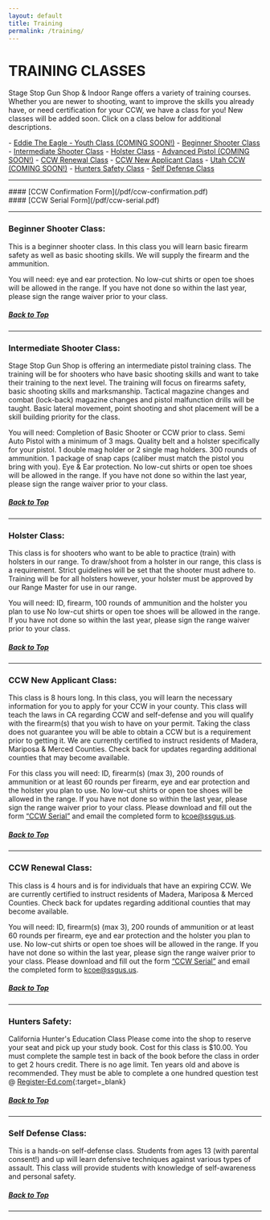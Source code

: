 ```yaml
---
layout: default
title: Training
permalink: /training/
---
```


# TRAINING CLASSES
Stage Stop Gun Shop & Indoor Range offers a variety of training courses.  Whether you are newer to shooting, want to improve the skills you already have, or need certification for your CCW, we have a class for you! New classes will be added soon.   Click on a class below for additional descriptions.

<div id="top"></div>
- <a href="#top">Eddie The Eagle - Youth Class (COMING SOON!)</a>
- <a href="#beginner">Beginner Shooter Class</a>
- <a href="#intermediate">Intermediate Shooter Class</a>
- <a href="#holster">Holster Class</a>
- <a href="#top">Advanced Pistol (COMING SOON!)</a>
- <a href="#ccw-r">CCW Renewal Class</a>
- <a href="#ccw-e">CCW New Applicant Class</a>
- <a href="#top">Utah CCW (COMING SOON!)</a>
- <a href="#hunter">Hunters Safety Class</a>
- <a href="#defense">Self Defense Class</a>
<hr>

<div class="ccw"></div>
#### [CCW Confirmation Form](/pdf/ccw-confirmation.pdf)<br>
#### [CCW Serial Form](/pdf/ccw-serial.pdf)

<hr>

<div id="beginner"></div>

### Beginner Shooter Class:
This is a beginner shooter class.  In this class you will learn basic firearm safety as well as basic shooting skills.  We will supply the firearm and the ammunition.

You will need: eye and ear protection.  No low-cut shirts or open toe shoes will be allowed in the range. 
If you have not done so within the last year, please sign the range waiver prior to your class.  

<h5><a href="#top">Back to Top</a></h5><!--do not touch-->
<hr>

<div id="intermediate"></div>

### Intermediate Shooter Class:
Stage Stop Gun Shop is offering an intermediate pistol training class.  The training will be for shooters who have basic shooting skills and want to take their training to the next level. The training will focus on firearms safety,  basic shooting skills and marksmanship.  Tactical magazine changes and combat (lock-back) magazine changes and pistol malfunction drills will be taught. Basic lateral movement, point shooting and shot placement will be a skill building priority for the class.

You will need: Completion of Basic Shooter or CCW prior to class. Semi Auto Pistol with a minimum of 3 mags. Quality belt and a holster specifically for your pistol. 1 double mag holder or 2 single mag holders.  300 rounds of ammunition.  1 package of snap caps (caliber must match the pistol you bring with you).  Eye & Ear protection. No low-cut shirts or open toe shoes will be allowed in the range. If you have not done so within the last year, please sign the range waiver prior to your class. 

<h5><a href="#top">Back to Top</a></h5><!--do not touch-->
<hr>

<div id="holster"></div>

### Holster Class:
This class is for shooters who want to be able to practice (train) with holsters in our range. To draw/shoot from a holster in our range, this class is a requirement. Strict guidelines will be set that the shooter must adhere to. Training will be for all holsters however, your holster must be approved by our Range Master for use in our range.

You will need: ID, firearm, 100 rounds of ammunition and the holster you plan to use No low-cut shirts or open toe shoes will be allowed in the range.  If you have not done so within the last year, please sign the range waiver prior to your class.

<h5><a href="#top">Back to Top</a></h5><!--do not touch-->
<hr>

<div id="ccw-e"></div>

### CCW New Applicant Class:
This class is 8 hours long.  In this class, you will learn the necessary information for you to apply for your CCW in your county.  This class will teach the laws in CA regarding CCW and self-defense and you will qualify with the firearm(s) that you wish to have on your permit.  Taking the class does not guarantee you will be able to obtain a CCW but is a requirement prior to getting it.  We are currently certified to instruct residents of Madera, Mariposa & Merced Counties. Check back for updates regarding additional counties that may become available. 

For this class you will need: ID, firearm(s) (max 3), 200 rounds of ammunition or at least 60 rounds per firearm, eye and ear protection and the holster you plan to use.  No low-cut shirts or open toe shoes will be allowed in the range. If you have not done so within the last year, please sign the range waiver prior to your class.  Please download and fill out the form [“CCW Serial”](/pdf/ccw-serial.pdf) and email the completed form to kcoe@ssgus.us.


<h5><a href="#top">Back to Top</a></h5><!--do not touch-->
<hr>

<div id="ccw-r"></div>

### CCW Renewal Class:
This class is 4 hours and is for individuals that have an expiring CCW.  We are currently certified to instruct residents of Madera, Mariposa & Merced Counties. Check back for updates regarding additional counties that may become available. 

You will need: ID, firearm(s) (max 3), 200 rounds of ammunition or at least 60 rounds per firearm, eye and ear protection and the holster you plan to use.  No low-cut shirts or open toe shoes will be allowed in the range. If you have not done so within the last year, please sign the range waiver prior to your class.  Please download and fill out the form [“CCW Serial”](/pdf/ccw-serial.pdf) and email the completed form to kcoe@ssgus.us. 

<h5><a href="#top">Back to Top</a></h5><!--do not touch-->
<hr>

<div id="hunter"></div>

### Hunters Safety:
California Hunter's Education Class Please come into the shop to reserve your seat and pick up your study book. Cost for this class is $10.00. You must complete the sample test in back of the book before the class in order to get 2 hours credit. There is no age limit. Ten years old and above is recommended. They must be able to complete a one hundred question test @
[Register-Ed.com](https://www.register-ed.com/programs/california/160?zip=95301&distance=50){:target=_blank} 

<h5><a href="#top">Back to Top</a></h5><!--do not touch-->
<hr>

<div id="defense"></div>

### Self Defense Class:
This is a hands-on self-defense class. Students from ages 13 (with parental consent!) and up will learn defensive techniques against various types of assault. This class will provide students with knowledge of self-awareness and personal safety.

<h5><a href="#top">Back to Top</a></h5><!--do not touch-->
<hr>
